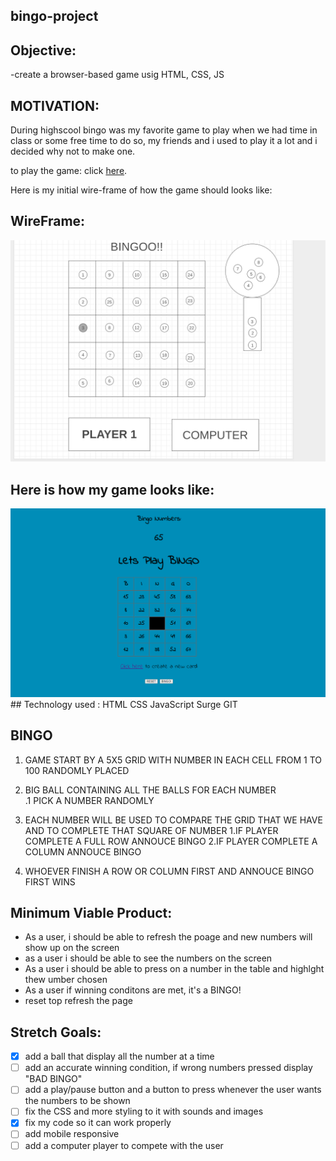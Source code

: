  ## bingo-project

## Objective:
-create a browser-based game usig HTML, CSS, JS

## MOTIVATION:
During highscool bingo was my favorite game to play when we had time in class or some free time to do so, my friends and i used to play it a lot and i decided why not to make one.

to play the game:
click [here](https://bingo-webgame.surge.sh/).

Here is my initial wire-frame of how the game should looks like:
## WireFrame:
<img src ='images/wireframe.png'>

## Here is how my game looks like:
<img src='images/bingoresume.png'>
 ## Technology used :
 HTML
 CSS
 JavaScript
 Surge
 GIT
 



## BINGO
1. GAME START BY A 5X5 GRID WITH NUMBER IN EACH CELL FROM 1 TO 100  RANDOMLY PLACED 
2. BIG BALL CONTAINING ALL THE BALLS FOR EACH NUMBER  
  .1 PICK A NUMBER RANDOMLY
  
3. EACH NUMBER WILL BE USED TO COMPARE THE GRID THAT WE HAVE AND TO COMPLETE THAT SQUARE OF NUMBER 
   1.IF PLAYER COMPLETE A FULL ROW 
ANNOUCE BINGO
   2.IF PLAYER COMPLETE A COLUMN 
ANNOUCE BINGO 
4. WHOEVER FINISH A ROW OR COLUMN FIRST AND ANNOUCE BINGO FIRST WINS

## Minimum Viable Product:
- As a user, i should be able to refresh the poage and new numbers will show up on the screen 
- as a user i should be able to see the  numbers on the screen  
- As a user i should be able to press on a number in the table and highlght thew umber chosen
- As a user if winning conditons are met, it's a BINGO!
- reset top refresh the page 
## Stretch Goals:
- [x] add a ball that display all the number at a time 
- [ ] add an accurate winning condition, if wrong numbers pressed display "BAD BINGO"
- [ ] add a play/pause button and a button to press whenever the user wants the numbers to be shown
- [ ] fix the CSS and more styling to it with sounds and images
- [x] fix my code so it can work properly
- [ ] add mobile responsive 
- [ ] add a computer player to compete with the user
